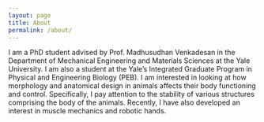 ```yaml
---
layout: page
title: About
permalink: /about/
---
```


I am a PhD student advised by Prof. Madhusudhan Venkadesan in the Department of Mechanical Engineering and Materials Sciences at the Yale University. I am also a student at the Yale’s Integrated Graduate Program in Physical and Engineering Biology (PEB). I am interested in looking at how morphology and anatomical design in animals affects their body functioning and control. Specifically, I pay attention to the stability of various structures comprising the body of the animals. Recently, I have also developed an interest in muscle mechanics and robotic hands.


<!-- This is the base Jekyll theme. You can find out more info about customizing your Jekyll theme, as well as basic Jekyll usage documentation at [jekyllrb.com](https://jekyllrb.com/)

You can find the source code for Minima at GitHub:
[jekyll][jekyll-organization] /
[minima](https://github.com/jekyll/minima)

You can find the source code for Jekyll at GitHub:
[jekyll][jekyll-organization] /
[jekyll](https://github.com/jekyll/jekyll)


[jekyll-organization]: https://github.com/jekyll -->